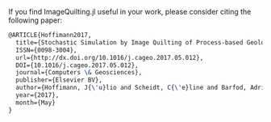 If you find ImageQuilting.jl useful in your work, please consider citing the following paper:

```latex
@ARTICLE{Hoffimann2017,
  title={Stochastic Simulation by Image Quilting of Process-based Geological Models},
  ISSN={0098-3004},
  url={http://dx.doi.org/10.1016/j.cageo.2017.05.012},
  DOI={10.1016/j.cageo.2017.05.012},
  journal={Computers \& Geosciences},
  publisher={Elsevier BV},
  author={Hoffimann, J{\'u}lio and Scheidt, C{\'e}line and Barfod, Adrian and Caers, Jef},
  year={2017},
  month={May}
}
```
